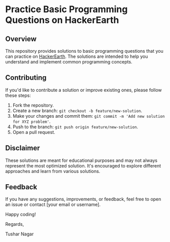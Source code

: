 # Practice Basic Programming Questions on HackerEarth

## Overview

This repository provides solutions to basic programming questions that you can practice on [HackerEarth](https://www.hackerearth.com/). The solutions are intended to help you understand and implement common programming concepts.

## Contributing
If you'd like to contribute a solution or improve existing ones, please follow these steps:
1. Fork the repository.
2. Create a new branch: `git checkout -b feature/new-solution`.
3. Make your changes and commit them: `git commit -m 'Add new solution for XYZ problem'`.
4. Push to the branch: `git push origin feature/new-solution`.
5. Open a pull request.


## Disclaimer
These solutions are meant for educational purposes and may not always represent the most optimized solution. It's encouraged to explore different approaches and learn from various solutions.

## Feedback
If you have any suggestions, improvements, or feedback, feel free to open an issue or contact [your email or username].

Happy coding!

Regards,

Tushar Nagar
